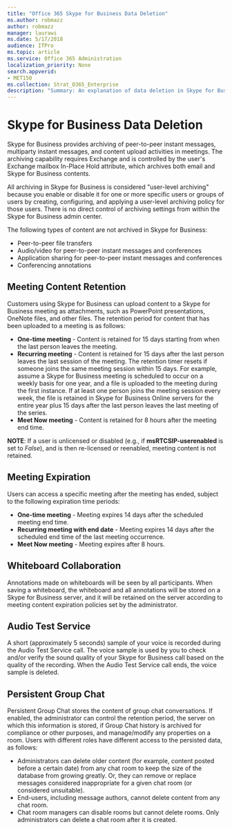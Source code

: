 ```yaml
---
title: "Office 365 Skype for Business Data Deletion"
ms.author: robmazz
author: robmazz
manager: laurawi
ms.date: 5/17/2018
audience: ITPro
ms.topic: article
ms.service: Office 365 Administration
localization_priority: None
search.appverid:
- MET150
ms.collection: Strat_O365_Enterprise
description: "Summary: An explanation of data deletion in Skype for Business."
---
```


# Skype for Business Data Deletion
Skype for Business provides archiving of peer-to-peer instant messages, multiparty instant messages, and content upload activities in meetings. The archiving capability requires Exchange and is controlled by the user's Exchange mailbox In-Place Hold attribute, which archives both email and Skype for Business contents.

All archiving in Skype for Business is considered "user-level archiving" because you enable or disable it for one or more specific users or groups of users by creating, configuring, and applying a user-level archiving policy for those users. There is no direct control of archiving settings from within the Skype for Business admin center.

The following types of content are not archived in Skype for Business: 
- Peer-to-peer file transfers
- Audio/video for peer-to-peer instant messages and conferences
- Application sharing for peer-to-peer instant messages and conferences
- Conferencing annotations 

## Meeting Content Retention
Customers using Skype for Business can upload content to a Skype for Business meeting as attachments, such as PowerPoint presentations, OneNote files, and other files. The retention period for content that has been uploaded to a meeting is as follows:
- **One-time meeting** - Content is retained for 15 days starting from when the last person leaves the meeting.
- **Recurring meeting** - Content is retained for 15 days after the last person leaves the last session of the meeting. The retention timer resets if someone joins the same meeting session within 15 days. For example, assume a Skype for Business meeting is scheduled to occur on a weekly basis for one year, and a file is uploaded to the meeting during the first instance. If at least one person joins the meeting session every week, the file is retained in Skype for Business Online servers for the entire year plus 15 days after the last person leaves the last meeting of the series.
- **Meet Now meeting** - Content is retained for 8 hours after the meeting end time.

**NOTE**: If a user is unlicensed or disabled (e.g., if **msRTCSIP-userenabled** is set to *False*), and is then re-licensed or reenabled, meeting content is not retained.

## Meeting Expiration
Users can access a specific meeting after the meeting has ended, subject to the following expiration time periods:
- **One-time meeting** - Meeting expires 14 days after the scheduled meeting end time.
- **Recurring meeting with end date** - Meeting expires 14 days after the scheduled end time of the last meeting occurrence.
- **Meet Now meeting** - Meeting expires after 8 hours.

## Whiteboard Collaboration
Annotations made on whiteboards will be seen by all participants. When saving a whiteboard, the whiteboard and all annotations will be stored on a Skype for Business server, and it will be retained on the server according to meeting content expiration policies set by the administrator.

## Audio Test Service
A short (approximately 5 seconds) sample of your voice is recorded during the Audio Test Service call. The voice sample is used by you to check and/or verify the sound quality of your Skype for Business call based on the quality of the recording. When the Audio Test Service call ends, the voice sample is deleted.

## Persistent Group Chat
Persistent Group Chat stores the content of group chat conversations. If enabled, the administrator can control the retention period, the server on which this information is stored, if Group Chat history is archived for compliance or other purposes, and manage/modify any properties on a room. Users with different roles have different access to the persisted data, as follows:
- Administrators can delete older content (for example, content posted before a certain date) from any chat room to keep the size of the database from growing greatly. Or, they can remove or replace messages considered inappropriate for a given chat room (or considered unsuitable).
- End-users, including message authors, cannot delete content from any chat room.
- Chat room managers can disable rooms but cannot delete rooms. Only administrators can delete a chat room after it is created.
